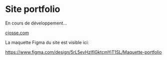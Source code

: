 # Site portfolio

En cours de développement...

[cjosse.com](https://cjosse.com/)

La maquette Figma du site est visible ici:

https://www.figma.com/design/5rL5evHzlfIGktcmYiT1SL/Maquette-portfolio
